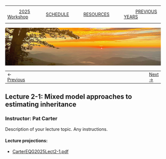 
|        |        |        |    |
|--------|---------------------------------------------|--------------------|------------------------------------------|
| &nbsp;&nbsp;&nbsp;&nbsp;&nbsp;&nbsp;&nbsp;&nbsp;&nbsp; [2025 Workshop](/index.html) &nbsp;&nbsp;&nbsp;&nbsp;&nbsp;&nbsp;&nbsp;&nbsp;&nbsp; | &nbsp;&nbsp;&nbsp;&nbsp;&nbsp;&nbsp;&nbsp;&nbsp;&nbsp;&nbsp;&nbsp;&nbsp; [SCHEDULE](/2025/schedule.html) &nbsp;&nbsp;&nbsp;&nbsp;&nbsp;&nbsp;&nbsp;&nbsp;&nbsp; | &nbsp;&nbsp;&nbsp;&nbsp;&nbsp;&nbsp;&nbsp;&nbsp;&nbsp;&nbsp;&nbsp;&nbsp; [RESOURCES](/2025/resources.html) &nbsp;&nbsp;&nbsp;&nbsp;&nbsp;&nbsp;&nbsp;&nbsp;&nbsp; | &nbsp;&nbsp;&nbsp;&nbsp;&nbsp;&nbsp;&nbsp;&nbsp;&nbsp; [PREVIOUS YEARS](2025/previous.html) &nbsp;&nbsp;&nbsp;&nbsp;&nbsp;&nbsp; |


<div align="left">
<img src="/media/SWVirginiaMtns.jpg" alt="[Southwest Virginia Mountains]">
</div>


<table><tr><td>&larr; <a href="/2025/exercise1-1/exercise1-1.html">Previous</a></td><td width="772">&nbsp;</td><td> <a href="/2025/exercise2-1/exercise2-1.html">Next &rarr;</a></td></tr></table>


## Lecture 2-1: Mixed model approaches to estimating inheritance ##

### Instructor: Pat Carter ###
  
Description of your lecture topic. Any instructions.
  
#### Lecture projections: ####
  
* [CarterEQG2025Lect2-1.pdf](/2025/lecture2-1/CarterEQG2025Lect2-1.pdf)
  
